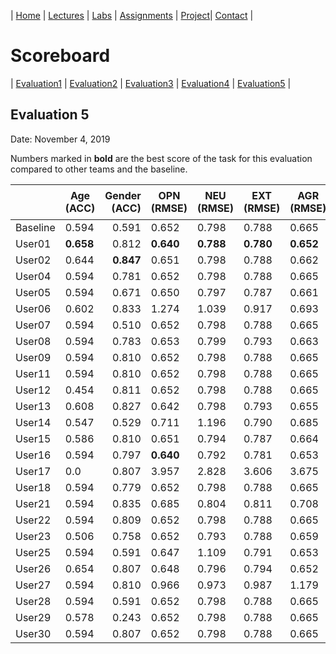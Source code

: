 | [Home](index.md) | [Lectures](lectures.md) | [Labs](labs.md) | [Assignments](assignments.md) | [Project](project.md)| [Contact](contact.md) |


# Scoreboard

| [Evaluation1](scores/evaluation1.md) | [Evaluation2](scores/evaluation2.md) | [Evaluation3](scores/evaluation3.md) | [Evaluation4](scores/evaluation4.md) | [Evaluation5](scores/evaluation5.md) |

## Evaluation 5

Date: November 4, 2019

Numbers marked in **bold** are the best score of the task for this evaluation compared to other teams and the baseline.

|       | Age (ACC) | Gender (ACC) | OPN (RMSE) | NEU (RMSE) | EXT (RMSE) | AGR (RMSE) | CON (RMSE) | Full Grade |  Rank 🏆|
|-------|--------------|----------:|------------|------------|------------|------------|------------|------------|-------|
| Baseline|0.594|0.591|0.652|0.798|0.788|0.665|0.734|-||
| User01 |**0.658**|0.812|**0.640**|**0.788**|**0.780**|**0.652**|**0.711**|✅|1|
| User02 |0.644|**0.847**|0.651|0.798|0.788|0.662|0.730|✅|2|
| User04 |0.594|0.781|0.652|0.798|0.788|0.665|0.734|✅|18|
| User05 |0.594|0.671|0.650|0.797|0.787|0.661|0.728|✅|17|
| User06 |0.602|0.833|1.274|1.039|0.917|0.693|0.741|✅|7|
| User07 |0.594|0.510|0.652|0.798|0.788|0.665|0.734|-|22|
| User08 |0.594|0.783|0.653|0.799|0.793|0.663|0.728|✅|8|
| User09 |0.594|0.810|0.652|0.798|0.788|0.665|0.734|✅|11|
| User11 |0.594|0.810|0.652|0.798|0.788|0.665|0.734|✅|11|
| User12 |0.454|0.811|0.652|0.798|0.788|0.665|0.734|✅|10|
| User13 |0.608|0.827|0.642|0.798|0.793|0.655|0.718|✅|4|
| User14 |0.547|0.529|0.711|1.196|0.790|0.685|0.952|-|24|
| User15 |0.586|0.810|0.651|0.794|0.787|0.664|0.726|✅|5|
| User16 |0.594|0.797|**0.640**|0.792|0.781|0.653|0.712|✅|6|
| User17 |0.0|0.807|3.957|2.828|3.606|3.675|3.525|✅|15|
| User18 |0.594|0.779|0.652|0.798|0.788|0.665|0.734|✅|16|
| User21 |0.594|0.835|0.685|0.804|0.811|0.708|0.747|✅|9|
| User22 |0.594|0.809|0.652|0.798|0.788|0.665|0.734|✅|13|
| User23 |0.506|0.758|0.652|0.793|0.788|0.659|0.722|✅|19|
| User25 |0.594|0.591|0.647|1.109|0.791|0.653|1.049|✅|20|
| User26 |0.654|0.807|0.648|0.796|0.794|0.652|0.713|✅|3|
| User27 |0.594|0.810|0.966|0.973|0.987|1.179|0.770|✅|12|
| User28 |0.594|0.591|0.652|0.798|0.788|0.665|0.734|-|21|
| User29 |0.578|0.243|0.652|0.798|0.788|0.665|0.734|-|23|
| User30 |0.594|0.807|0.652|0.798|0.788|0.665|0.734|✅|14|
